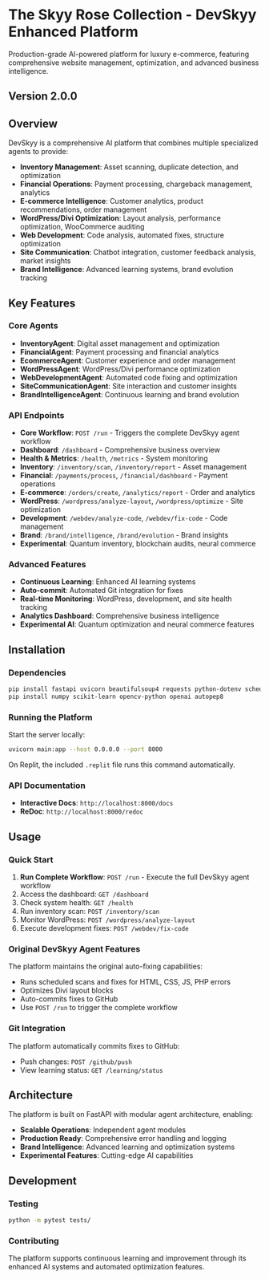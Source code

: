 # The Skyy Rose Collection - DevSkyy Enhanced Platform

Production-grade AI-powered platform for luxury e-commerce, featuring comprehensive website management, optimization, and advanced business intelligence.

## Version 2.0.0

## Overview

DevSkyy is a comprehensive AI platform that combines multiple specialized agents to provide:
- **Inventory Management**: Asset scanning, duplicate detection, and optimization
- **Financial Operations**: Payment processing, chargeback management, analytics
- **E-commerce Intelligence**: Customer analytics, product recommendations, order management  
- **WordPress/Divi Optimization**: Layout analysis, performance optimization, WooCommerce auditing
- **Web Development**: Code analysis, automated fixes, structure optimization
- **Site Communication**: Chatbot integration, customer feedback analysis, market insights
- **Brand Intelligence**: Advanced learning systems, brand evolution tracking

## Key Features

### Core Agents
- **InventoryAgent**: Digital asset management and optimization
- **FinancialAgent**: Payment processing and financial analytics
- **EcommerceAgent**: Customer experience and order management
- **WordPressAgent**: WordPress/Divi performance optimization
- **WebDevelopmentAgent**: Automated code fixing and optimization
- **SiteCommunicationAgent**: Site interaction and customer insights
- **BrandIntelligenceAgent**: Continuous learning and brand evolution

### API Endpoints
- **Core Workflow**: `POST /run` - Triggers the complete DevSkyy agent workflow
- **Dashboard**: `/dashboard` - Comprehensive business overview
- **Health & Metrics**: `/health`, `/metrics` - System monitoring
- **Inventory**: `/inventory/scan`, `/inventory/report` - Asset management
- **Financial**: `/payments/process`, `/financial/dashboard` - Payment operations
- **E-commerce**: `/orders/create`, `/analytics/report` - Order and analytics
- **WordPress**: `/wordpress/analyze-layout`, `/wordpress/optimize` - Site optimization
- **Development**: `/webdev/analyze-code`, `/webdev/fix-code` - Code management
- **Brand**: `/brand/intelligence`, `/brand/evolution` - Brand insights
- **Experimental**: Quantum inventory, blockchain audits, neural commerce

### Advanced Features
- **Continuous Learning**: Enhanced AI learning systems
- **Auto-commit**: Automated Git integration for fixes
- **Real-time Monitoring**: WordPress, development, and site health tracking
- **Analytics Dashboard**: Comprehensive business intelligence
- **Experimental AI**: Quantum optimization and neural commerce features

## Installation

### Dependencies
```bash
pip install fastapi uvicorn beautifulsoup4 requests python-dotenv schedule
pip install numpy scikit-learn opencv-python openai autopep8
```

### Running the Platform

Start the server locally:
```bash
uvicorn main:app --host 0.0.0.0 --port 8000
```

On Replit, the included `.replit` file runs this command automatically.

### API Documentation
- **Interactive Docs**: `http://localhost:8000/docs`
- **ReDoc**: `http://localhost:8000/redoc`

## Usage

### Quick Start
1. **Run Complete Workflow**: `POST /run` - Execute the full DevSkyy agent workflow
2. Access the dashboard: `GET /dashboard`
3. Check system health: `GET /health`
4. Run inventory scan: `POST /inventory/scan`
5. Monitor WordPress: `POST /wordpress/analyze-layout`
6. Execute development fixes: `POST /webdev/fix-code`

### Original DevSkyy Agent Features
The platform maintains the original auto-fixing capabilities:
- Runs scheduled scans and fixes for HTML, CSS, JS, PHP errors
- Optimizes Divi layout blocks
- Auto-commits fixes to GitHub
- Use `POST /run` to trigger the complete workflow

### Git Integration
The platform automatically commits fixes to GitHub:
- Push changes: `POST /github/push`
- View learning status: `GET /learning/status`

## Architecture

The platform is built on FastAPI with modular agent architecture, enabling:
- **Scalable Operations**: Independent agent modules
- **Production Ready**: Comprehensive error handling and logging
- **Brand Intelligence**: Advanced learning and optimization systems
- **Experimental Features**: Cutting-edge AI capabilities

## Development

### Testing
```bash
python -m pytest tests/
```

### Contributing
The platform supports continuous learning and improvement through its enhanced AI systems and automated optimization features.
